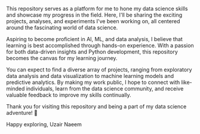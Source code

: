 This repository serves as a platform for me to hone my data science skills and showcase my progress in the field. Here, I'll be sharing the exciting projects, analyses, and experiments I've been working on, all centered around the fascinating world of data science.

Aspiring to become proficient in AI, ML, and data analysis, I believe that learning is best accomplished through hands-on experience. With a passion for both data-driven insights and Python development, this repository becomes the canvas for my learning journey.

You can expect to find a diverse array of projects, ranging from exploratory data analysis and data visualization to machine learning models and predictive analytics. By making my work public, I hope to connect with like-minded individuals, learn from the data science community, and receive valuable feedback to improve my skills continually.

Thank you for visiting this repository and being a part of my data science adventure! 🌟

Happy exploring,
Uzair Naeem
